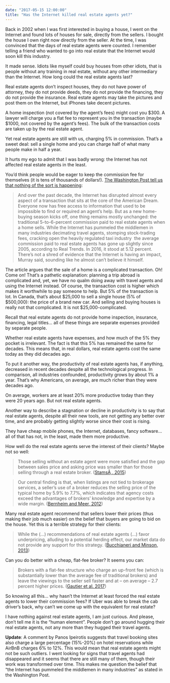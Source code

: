 ```yaml
---
date: "2017-05-15 12:00:00"
title: "Has the Internet killed real estate agents yet?"
---
```




Back in 2002 when I was first interested in buying a house, I went on the Internet and found lots of houses for sale, directly from the sellers. I bought the house I own right now directly from the seller. At the time, I was convinced that the days of real estate agents were counted. I remember telling a friend who wanted to go into real estate that the Internet would soon kill this industry.

It made sense. Idiots like myself could buy houses from other idiots, that is people without any training in real estate, without any other intermediary than the Internet. How long could the real estate agents last?

Real estate agents don&rsquo;t inspect houses, they do not have power of attorney, they do not provide deeds, they do not provide the financing, they do not provide the insurance. Real estate agents may take the pictures and post them on the Internet, but iPhones take decent pictures.

A home inspection (not covered by the agent&rsquo;s fees) might cost you $300. A lawyer will charge you a flat fee to represent you in the transaction (maybe $1000, not covered by the agent&rsquo;s fees). The bulk of the transaction costs are taken up by the real estate agent.

Yet real estate agents are still with us, charging 5% in commission. That&rsquo;s a sweet deal: sell a single home and you can charge half of what many people make in half a year.

It hurts my ego to admit that I was badly wrong: the Internet has not affected real estate agents in the least.

You&rsquo;d think people would be eager to keep the commission fee for themselves (it is tens of thousands of dollars!). [The Washington Post tell us that nothing of the sort is happening](https://www.washingtonpost.com/business/economy/the-real-estate-industry-has-something-the-internet-cant-offer-the-human-element/2017/03/17/14c8dd5c-ff74-11e6-99b4-9e613afeb09f_story.html):

> And over the past decade, the Internet has disrupted almost every aspect of a transaction that sits at the core of the American Dream. Everyone now has free access to information that used to be impossible to find or required an agent&rsquo;s help. But as a new home-buying season kicks off, one thing remains mostly unchanged: the traditional 5-to-6-percent commission paid to real estate agents when a home sells. While the Internet has pummeled the middlemen in many industries decimating travel agents, stomping stock-trading fees, cracking open the heavily regulated taxi industry  the average commission paid to real estate agents has gone up slightly since 2005, according to Real Trends. In 2016, it stood at 5.12 percent. There&rsquo;s not a shred of evidence that the Internet is having an impact, Murray said, sounding like he almost can&rsquo;t believe it himself.


The article argues that the sale of a home is a complicated transaction. Oh! Come on! That&rsquo;s a pathetic explanation: planning a trip abroad is complicated and, yet, we have no qualm doing away with travel agents and using the Internet instead. Of course, the transaction cost is higher which makes it worthwhile to pay someone to help. But 5% of the transaction is lot. In Canada, that&rsquo;s about $25,000 to sell a single house (5% of $500,000): the price of a brand new car. And selling and buying houses is really not that complicated. It is not $25,000-complicated.

Recall that real estate agents do not provide home inspection, insurance, financing, legal titles&hellip; all of these things are separate expenses provided by separate people.

Whether real estate agents have expenses, and how much of the 5% they pocket is irrelevant. The fact is that this 5% has remained the same for decades. This means that, in real dollars, real estate agents cost the same today as they did decades ago.

To put it another way, the productivity of real estate agents has, if anything, decreased in recent decades despite all the technological progress. In comparison, all industries confounded, productivity grows by about 1% a year. That&rsquo;s why Americans, on average, are much richer than they were decades ago.

On average, workers are at least 20% more productive today than they were 20 years ago. But not real estate agents.

Another way to describe a stagnation or decline in productivity is to say that real estate agents, despite all their new tools, are not getting any better over time, and are probably getting slightly worse since their cost is rising.

They have cheap mobile phones, the Internet, databases, fancy software&hellip; all of that has not, in the least, made them more productive.

How well do the real estate agents serve the interest of their clients? Maybe not so well:

> Those selling without an estate agent were more satisfied and the gap between sales price and asking price was smaller than for those selling through a real estate broker. ([StamsÃ¸, 2015](http://www.emeraldinsight.com/doi/full/10.1108/PM-01-2014-0006))


> Our central finding is that, when listings are not tied to brokerage services, a seller&rsquo;s use of a broker reduces the selling price of the typical home by 5.9% to 7.7%, which indicates that agency costs exceed the advantages of brokers&rsquo; knowledge and expertise by a wide margin. ([Bernheim and Meer, 2012](http://onlinelibrary.wiley.com/doi/10.1111/j.1465-7295.2012.00473.x/full))


Many real estate agent recommend that sellers lower their prices (thus making their job much easier) on the belief that buyers are going to bid on the house. Yet this is a terrible strategy for their clients:

> While the (&hellip;) recommendations of real estate agents (&hellip;) favor underpricing, alluding to a potential herding effect, our market data do not provide any support for this strategy. ([Bucchianeri and Minson, 2013](http://www.sciencedirect.com/science/article/pii/S016726811300019X))


Can you do better with a cheap, flat-fee broker? It seems you can:

> Brokers with a flat-fee structure who charge an up-front fee (which is substantially lower than the average fee of traditional brokers) and leave the viewings to the seller sell faster and at &#8211; on average &#8211; 2.7 percent higher prices. ([Gautier et al. 2017](https://gupea.ub.gu.se/handle/2077/51580))


So knowing all this&hellip; why hasn&rsquo;t the Internet at least forced the real estate agents to lower their commission fees? If Uber was able to break the cab driver&rsquo;s back, why can&rsquo;t we come up with the equivalent for real estate?

I have nothing against real estate agents, I am just curious. And please, don&rsquo;t tell me it is the &ldquo;human element&rdquo;. People don&rsquo;t go around hugging their real estate agents, not any more than they hugged their travel agents.

__Update__: A comment by Panos Ipeirotis suggests that travel booking sites also charge a large percentage (15%-20%) on hotel reservations while AirBnB charges 6% to 12%. This would mean that real estate agents might not be such outliers. I went looking for signs that travel agents had disappeared and it seems that there are still many of them, though their work was transformed over time. This makes me question the belief that &ldquo;the Internet has pummeled the middlemen in many industries&rdquo; as stated in the Washington Post.

